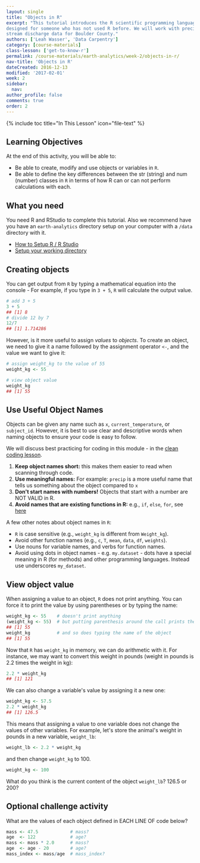 ```yaml
---
layout: single
title: "Objects in R"
excerpt: "This tutorial introduces the R scientific programming language. It is
designed for someone who has not used R before. We will work with precipitation and
stream discharge data for Boulder County."
authors: ['Leah Wasser', 'Data Carpentry']
category: [course-materials]
class-lesson: ['get-to-know-r']
permalink: /course-materials/earth-analytics/week-2/objects-in-r/
nav-title: 'Objects in R'
dateCreated: 2016-12-13
modified: '2017-02-01'
week: 2
sidebar:
  nav:
author_profile: false
comments: true
order: 2
---
```


{% include toc title="In This Lesson" icon="file-text" %}


<div class='notice--success' markdown="1">

## <i class="fa fa-graduation-cap" aria-hidden="true"></i> Learning Objectives
At the end of this activity, you will be able to:

* Be able to create, modify and use objects or variables in `R`.
* Be able to define the key differences between the str (string) and num (number) classes in `R` in terms of how R can or can not perform calculations with each.

## <i class="fa fa-check-square-o fa-2" aria-hidden="true"></i> What you need

You need R and RStudio to complete this tutorial. Also we recommend have you
have an `earth-analytics` directory setup on your computer with a `/data`
directory with it.

* [How to Setup R / R Studio](/course-materials/earth-analytics/week-1/setup-r-rstudio/)
* [Setup your working directory](/course-materials/earth-analytics/week-1/setup-working-directory/)

</div>


## Creating objects

You can get output from `R` by typing a mathematical equation into the console -
For example, if you type in `3 + 5`, `R` will calculate the output value.


```r
# add 3 + 5
3 + 5
## [1] 8
# divide 12 by 7
12/7
## [1] 1.714286
```

However, is it more useful to assign _values_ to
_objects_. To create an object, we need to give it a name followed by the
assignment operator `<-`, and the value we want to give it:


```r
# assign weight_kg to the value of 55
weight_kg <- 55

# view object value
weight_kg
## [1] 55
```

## Use Useful Object Names
Objects can be given any name such as `x`, `current_temperature`, or
`subject_id`. However, it is best to use clear and descriptive words when naming
objects to ensure your code is easy to follow.

We will discuss best practicing for coding in this module - in the [clean coding
lesson](/course-materials/earth-analytics/week-2/write-clean-code-with-r/).

1. **Keep object names short:** this makes them easier to read when scanning through code.
2. **Use meaningful names:** For example: `precip` is a more useful name that tells us something about the object compared to `x`
3. **Don't start names with numbers!** Objects that start with a number are NOT VALID in R.
4. **Avoid names that are existing functions in R:** e.g.,
`if`, `else`, `for`, see
[here](https://stat.ethz.ch/R-manual/R-devel/library/base/html/Reserved.html)

A few other notes about object names in `R`:

* `R` is case sensitive (e.g., `weight_kg` is different from `Weight_kg`).
* Avoid other function names (e.g., `c`, `T`, `mean`, `data`, `df`, `weights`).
* Use nouns for variable names, and verbs for function names.
* Avoid using dots in object names - e.g. `my.dataset` - dots have a special meaning in R (for methods) and other programming languages. Instead use underscores `my_dataset`.

## View object value
When assigning a value to an object, `R` does not print anything. You can force
it to print the value by using parentheses or by typing the name:


```r
weight_kg <- 55    # doesn't print anything
(weight_kg <- 55)  # but putting parenthesis around the call prints the value of `weight_kg`
## [1] 55
weight_kg          # and so does typing the name of the object
## [1] 55
```

Now that `R` has `weight_kg` in memory, we can do arithmetic with it. For
instance, we may want to convert this weight in pounds (weight in pounds is 2.2
times the weight in kg):


```r
2.2 * weight_kg
## [1] 121
```

We can also change a variable's value by assigning it a new one:


```r
weight_kg <- 57.5
2.2 * weight_kg
## [1] 126.5
```

This means that assigning a value to one variable does not change the values of
other variables.  For example, let's store the animal's weight in pounds in a new
variable, `weight_lb`:


```r
weight_lb <- 2.2 * weight_kg
```

and then change `weight_kg` to 100.


```r
weight_kg <- 100
```

What do you think is the current content of the object `weight_lb`? 126.5 or 200?

<div class="notice--warning" markdown="1">

## <i class="fa fa-pencil-square-o" aria-hidden="true"></i> Optional challenge activity

What are the values of each object defined in EACH LINE OF code below?


```r
mass <- 47.5            # mass?
age  <- 122             # age?
mass <- mass * 2.0      # mass?
age  <- age - 20        # age?
mass_index <- mass/age  # mass_index?
```
</div>
